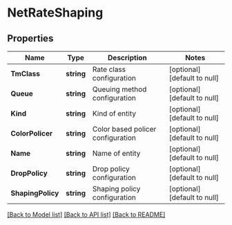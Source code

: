 # NetRateShaping

## Properties
Name | Type | Description | Notes
------------ | ------------- | ------------- | -------------
**TmClass** | **string** | Rate class configuration | [optional] [default to null]
**Queue** | **string** | Queuing method configuration | [optional] [default to null]
**Kind** | **string** | Kind of entity | [optional] [default to null]
**ColorPolicer** | **string** | Color based policer configuration | [optional] [default to null]
**Name** | **string** | Name of entity | [optional] [default to null]
**DropPolicy** | **string** | Drop policy configuration | [optional] [default to null]
**ShapingPolicy** | **string** | Shaping policy configuration | [optional] [default to null]

[[Back to Model list]](../README.md#documentation-for-models) [[Back to API list]](../README.md#documentation-for-api-endpoints) [[Back to README]](../README.md)


